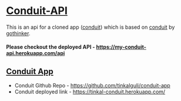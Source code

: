 # [Conduit-API](https://my-conduit-api.herokuapp.com/api)

This is an api for a cloned app ([conduit](https://tinkal-conduit.herokuapp.com/)) which is based on [conduit](https://github.com/gothinkster/realworld) by [gothinker](https://github.com/gothinkster).

#### Please checkout the deployed API - https://my-conduit-api.herokuapp.com/api

## [Conduit App](https://github.com/tinkalguli/conduit-app)

- Conduit Github Repo - https://github.com/tinkalguli/conduit-app
- Conduit deployed link - https://tinkal-conduit.herokuapp.com/
